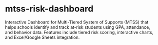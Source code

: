 # mtss-risk-dashboard
Interactive Dashboard for Multi-Tiered System of Supports (MTSS) that helps schools identify and track at-risk students using GPA, attendance, and behavior data. Features include tiered risk scoring, interactive charts, and Excel/Google Sheets integration.
